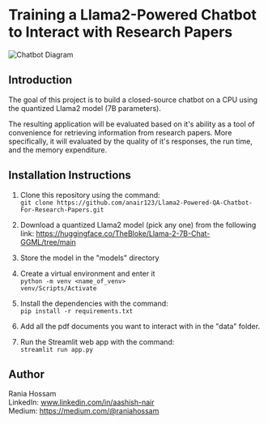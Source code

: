 # Training a Llama2-Powered Chatbot to Interact with Research Papers
![Chatbot Diagram](https://github.com/anair123/Llama2-Powered-QA-Chatbot-For-Research-Papers/assets/47230033/5ea10939-b3a3-48c7-819e-9af6db879dbc)


## Introduction
The goal of this project is to build a closed-source chatbot on a CPU using the quantized Llama2 model (7B parameters).

The resulting application will be evaluated based on it's ability as a tool of convenience for retrieving information from research papers. More specifically, it will evaluated by the quality of it's responses, the run time, and the memory expenditure. 

## Installation Instructions

1. Clone this repository using the command:  
```git clone https://github.com/anair123/Llama2-Powered-QA-Chatbot-For-Research-Papers.git```

2. Download a quantized Llama2 model (pick any one) from the following link:     https://huggingface.co/TheBloke/Llama-2-7B-Chat-GGML/tree/main

3. Store the model in the "models" directory

4. Create a virtual environment and enter it  
```python -m venv <name_of_venv>```  
```venv/Scripts/Activate```

5. Install the dependencies with the command:  
```pip install -r requirements.txt```

6. Add all the pdf documents you want to interact with in the "data" folder.

7. Run the Streamlit web app with the command:  
```streamlit run app.py```



## Author
Rania Hossam  
LinkedIn: www.linkedin.com/in/aashish-nair  
Medium: [](https://medium.com/@raniahossam)https://medium.com/@raniahossam


